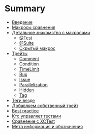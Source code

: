 # Summary

- [Введение](welcome.md)  <!-- ✅ -->
- [Макросы сравнения](basic_macro.md) <!-- ✅ -->
- [Детальное знакомство c макросами](Macros/intro.md) <!-- ✅ -->
    - [@Test](Macros/macro_test.md) <!-- 🛠️ -->
    - [@Suite](Macros/macro_suite.md) <!-- ✅ -->
    - [Скрытый макрос](Macros/secret_macro.md) <!-- ✅ -->
- [Трейты](protocol_Trait.md) <!-- 🛠️ -->
    - [Comment](Traits/CommentTrait.md) <!-- ✅ -->
    - [Condition]()
    - [TimeLimit](Traits/TimeLimitTrait.md) <!-- ✅ -->
    - [Bug](Traits/BugTrait.md) <!-- 🛠️ -->
    - [Issue](Traits/IssueTrait.md) <!-- 🛠️ -->
    - [Parallelization]()
    - [Hidden]()
    - [Tag]()
- [Теги везде](tags.md) <!-- 🛠️ -->
- [Добавляем собственный трейт]()
- [Best practice](best_practice_short.md)
- [Кто управляет тестами](runner.md)
- [Сравнение с XCTest](compare_xctest_and_modern_aproach.md)
- [Мета информация и обозначения](xcode_meta.md)
<!-- - [Вывод]() -->

<!-- Предварительный черновик готов ✅ -->
<!-- Работа в процесса 🛠️ -->
<!-- Без комментария — пусто -->
